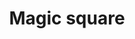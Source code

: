 ---
title: Magic square
date: 
draft: false

# descripcion
description : Cadena de plata

materials: Plata 925

color: Plateado

dimensions: 40/45/50 cm largo

code: 04-12-0542

type: "Colgantes"

categories: []

price: $1.820,00

# Images
# first image will be shown in the product page
images:
  # - image: "images/path_to_image"
  # La ubicacion de las imagenes es imagenes/Colgantes/Colgantes.Cadenas/04-12-0542-magic-square
  - image: "./images/colgantes/cadenas/04-12-0542_a.JPG"
  - image: "./images/colgantes/cadenas/04-12-0542_b.JPG"
---
